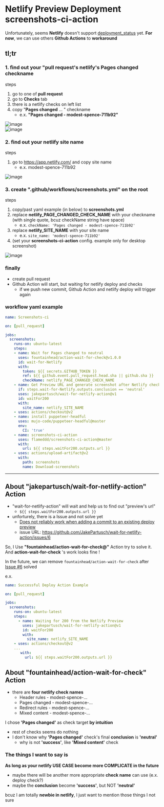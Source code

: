 # Netlify Preview Deployment screenshots-ci-action

Unfortunately, seems **Netlify** doesn't support [deployment_status](https://docs.github.com/en/developers/webhooks-and-events/webhook-events-and-payloads#deployment_status) yet. **For now**, we can use others **Github Actions** to **workaround**


## tl;tr
### 1. find out your "pull request's netlify's Pages changed checkname
steps
1. go to one of **pull request**
2. go to **Checks** tab
3. there is a netlify checks on left list
4. copy "**Pages changed** ... " checkname
    - e.x. **"Pages changed - modest-spence-711b92"**

![image](https://user-images.githubusercontent.com/22259196/89117111-bf3c3680-d4cd-11ea-8b18-4a9b31040fb6.png)  
![image](https://user-images.githubusercontent.com/22259196/89117116-c82d0800-d4cd-11ea-8e09-ffaeb2d3b117.png)  

### 2. find out your **netlify** site name
steps
1. go to https://app.netlify.com/ and copy site name
    - e.x. modest-spence-711b92

![image](https://user-images.githubusercontent.com/22259196/89117145-20640a00-d4ce-11ea-934a-b9739354c217.png)


### 3. create ".github/workflows/screenshots.yml" on the root
steps
1. copy/past yaml example (in below) to **screenshots.yml**
2. replace **netlify_PAGE_CHANGED_CHECK_NAME** with your checkname (with single quote, bcuz checkName string have space)
    - e.x. `checkName: 'Pages changed - modest-spence-711b92'`
3. replace **netlify_SITE_NAME** with your site name
    - e.x. `site_name: 'modest-spence-711b92'`
4. (set your **screenshots-ci-action** config. example only for desktop screenshot)

![image](https://user-images.githubusercontent.com/22259196/89117298-463dde80-d4cf-11ea-9ed1-399be5fda0bd.png)


### finally
- create pull request
- Github Action will start, but waiting for netlify deploy and checks
  - if we push new commit, Github Action and netlify deploy will trigger again

### workflow yaml example
```yaml
name: Screenshots-ci

on: [pull_request]

jobs:
  screenshots:
    runs-on: ubuntu-latest
    steps:
    - name: Wait for Pages changed to neutral
      uses: fountainhead/action-wait-for-check@v1.0.0
      id: wait-for-Netlify
      with:
        token: ${{ secrets.GITHUB_TOKEN }}
        ref: ${{ github.event.pull_request.head.sha || github.sha }}
        checkName: netlify_PAGE_CHANGED_CHECK_NAME
    - name: Get Preview URL and generate screenshot after Netlify check done
      if: steps.wait-for-Netlify.outputs.conclusion == 'neutral'
      uses: jakepartusch/wait-for-netlify-action@v1
      id: waitFor200
      with:
        site_name: netlify_SITE_NAME
    - uses: actions/checkout@v2
    - name: install puppeteer-headful
      uses: mujo-code/puppeteer-headful@master
      env:
        CI: 'true'
    - name: screenshots-ci-action
      uses: flameddd/screenshots-ci-action@master
      with:
        url: ${{ steps.waitFor200.outputs.url }}
    - uses: actions/upload-artifact@v2
      with:
        path: screenshots
        name: Download-screenshots
```

----------------------------------------------------------------------
## About **"jakepartusch/wait-for-netlify-action"** Action
- "wait-for-netlify-action" will wait and help us to find out "preview's url"
  - `${{ steps.waitFor200.outputs.url }}`
- unforturely, there is a Issue and not solve yet
  - [Does not reliably work when adding a commit to an existing deploy preview](https://github.com/JakePartusch/wait-for-netlify-action/issues/6)
  - issue URL: https://github.com/JakePartusch/wait-for-netlify-action/issues/6

So, I Use **"fountainhead/action-wait-for-check@"** Action try to solve it.  
And **action-wait-for-check** 's work looks fine !  

In the future, we can remove `fountainhead/action-wait-for-check` after [Issue #6](https://github.com/JakePartusch/wait-for-netlify-action/issues/6) solved

e.x. 
```yaml
name: Successful Deploy Action Example

on: [pull_request]

jobs:
  screenshots:
    runs-on: ubuntu-latest
    steps:
      - name: Waiting for 200 from the Netlify Preview
        uses: jakepartusch/wait-for-netlify-action@v1
        id: waitFor200
        with:
          site_name: netlify_SITE_NAME
    - uses: actions/checkout@v2
    ...
       with:
         url: ${{ steps.waitFor200.outputs.url }}
```


## About **"fountainhead/action-wait-for-check"** Action
- there are **four netlify check names**
  - Header rules - modest-spence-...
  - Pages changed - modest-spence-...
  - Redirect rules - modest-spence-...
  - Mixed content - modest-spence-...

I chose **'Pages changed'** as check target **by intuition**
- rest of checks seems do nothing
- I don't know why **'Pages changed'** check's final **conclusion** is **'neutral'**
  - why is not **'success'**, like **'Mixed content'** check

### The things I want to say is
**As long as your netlify USE CASE become more COMPLICATE in the future**
- maybe there will be another more appropriate **check name** can use (e.x. deploy check?)
- maybe the **conclusion** become **'success'**, but NOT **'neutral'**

bcuz I am totally **newbie in netlify**, I just want to mention those things I not sure
